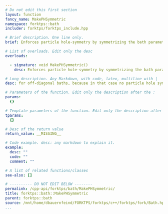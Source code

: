 ```yaml
---
# Do not edit this first section
layout: function
fancy_name: MakePHSymmetric
namespace: forktps::bath
includer: forktps/forktps_include.hpp

# Brief description. One line only.
brief: Enforces particle hole-symmetry by symmetrizing the bath parameters. Fails

# List of overloads. Edit only the desc
overloads:

  - signature: void MakePHSymmetric()
    desc: Enforces particle hole-symmetry by symmetrizing the bath parameters. Fails

# Long description. Any Markdown, with code, latex, multiline with |
desc: for off-diagonal baths, because in that case no particle hole symmetry exists.

# Parameters of the function. Edit only the description after the :
params:
  {}

# Template parameters of the function. Edit only the description after the :
tparams:
  {}

# Desc of the return value
return_value: __MISSING__

# Code example. desc: any markdown to explain it.
example:
  desc: ""
  code: ""
  comment: ""

# A list of related functions/classes
see-also: []

# ---------- DO NOT EDIT BELOW --------
permalink: /cpp-api/forktps/bath/MakePHSymmetric/
title: forktps::bath::MakePHSymmetric
parent: forktps::bath
source: /mnt/home/dbauernfeind/FORKTPS/forktps/c++/forktps/fork/Bath.hpp
...
```


